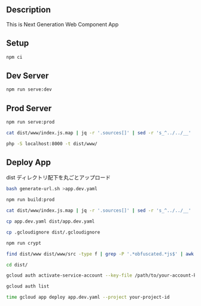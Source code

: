 ## Description

This is Next Generation Web Component App

## Setup

```bash
npm ci
```

## Dev Server

```bash
npm run serve:dev
```

## Prod Server

```bash
npm run serve:prod

cat dist/www/index.js.map | jq -r '.sources[]' | sed -r 's_^../../__' | grep -vE '@vaadin/router/node_modules/path-to-regexp' | xargs -I @ cp --parents @ dist/www/

php -S localhost:8000 -t dist/www/
```

## Deploy App

dist ディレクトリ配下を丸ごとアップロード

```bash
bash generate-url.sh >app.dev.yaml

npm run build:prod

cat dist/www/index.js.map | jq -r '.sources[]' | sed -r 's_^../../__' | grep -vE '@vaadin/router/node_modules/path-to-regexp' | xargs -I @ cp --parents @ dist/www/

cp app.dev.yaml dist/app.dev.yaml

cp .gcloudignore dist/.gcloudignore

npm run crypt

find dist/www dist/www/src -type f | grep -P '.*obfuscated.*js$' | awk '{print $1, $1}' | awk '{gsub("-obfuscated","",$2)}{print "mv "$1, $2}'

cd dist/

gcloud auth activate-service-account --key-file /path/to/your-account-key-json-file

gcloud auth list

time gcloud app deploy app.dev.yaml --project your-project-id
```
